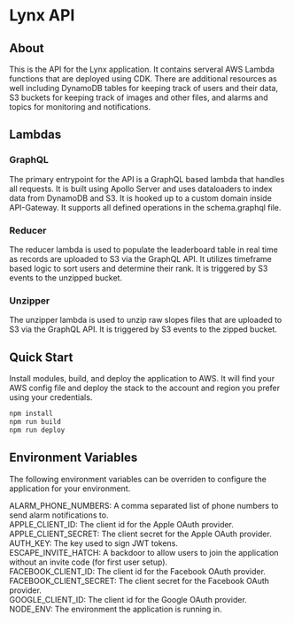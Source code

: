 # Lynx API

## About

This is the API for the Lynx application. It contains serveral AWS Lambda functions that are deployed using CDK. There are additional resources as well including DynamoDB tables for keeping track of users and their data, S3 buckets for keeping track of images and other files, and alarms and topics for monitoring and notifications.

## Lambdas

### GraphQL

The primary entrypoint for the API is a GraphQL based lambda that handles all requests. It is built using Apollo Server and uses dataloaders to index data from DynamoDB and S3. It is hooked up to a custom domain inside API-Gateway. It supports all defined operations in the schema.graphql file.

### Reducer

The reducer lambda is used to populate the leaderboard table in real time as records are uploaded to S3 via the GraphQL API. It utilizes timeframe based logic to sort users and determine their rank. It is triggered by S3 events to the unzipped bucket.

### Unzipper

The unzipper lambda is used to unzip raw slopes files that are uploaded to S3 via the GraphQL API. It is triggered by S3 events to the zipped bucket.

## Quick Start

Install modules, build, and deploy the application to AWS. It will find your AWS config file and deploy the stack to the account and region you prefer using your credentials.

```bash
npm install
npm run build
npm run deploy
```

## Environment Variables

The following environment variables can be overriden to configure the application for your environment.

ALARM_PHONE_NUMBERS: A comma separated list of phone numbers to send alarm notifications to.  
APPLE_CLIENT_ID: The client id for the Apple OAuth provider.  
APPLE_CLIENT_SECRET: The client secret for the Apple OAuth provider.  
AUTH_KEY: The key used to sign JWT tokens.  
ESCAPE_INVITE_HATCH: A backdoor to allow users to join the application without an invite code (for first user setup).  
FACEBOOK_CLIENT_ID: The client id for the Facebook OAuth provider.  
FACEBOOK_CLIENT_SECRET: The client secret for the Facebook OAuth provider.  
GOOGLE_CLIENT_ID: The client id for the Google OAuth provider.  
NODE_ENV: The environment the application is running in.  
